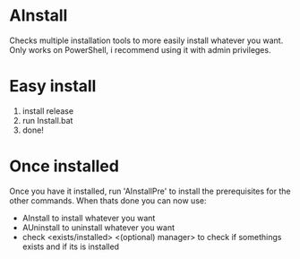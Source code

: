 # AInstall
Checks multiple installation tools to more easily install whatever you want. 
Only works on PowerShell, i recommend using it with admin privileges.

# Easy install
1. install release
2. run Install.bat
3. done!

# Once installed
Once you have it installed, run 'AInstallPre' to install the prerequisites for the other commands.
When thats done you can now use:
- AInstall <name> to install whatever you want
- AUninstall <name> to uninstall whatever you want
- check <exists/installed> <name> <(optional) manager> to check if somethings exists and if its is installed
